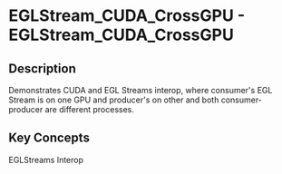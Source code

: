 # EGLStream_CUDA_CrossGPU - EGLStream_CUDA_CrossGPU

## Description

Demonstrates CUDA and EGL Streams interop, where consumer's EGL Stream is on one GPU and producer's on other and both consumer-producer are different processes.

## Key Concepts

EGLStreams Interop
